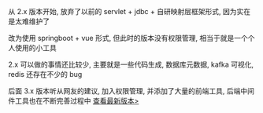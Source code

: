 从 2.x 版本开始, 放弃了以前的 servlet + jdbc + 自研映射层框架形式, 因为实在是太难维护了

改为使用 springboot + vue 形式, 但此时的版本没有权限管理, 相当于就是一个个人使用的小工具

2.x 可以做的事情还比较少, 主要就是一些代码生成, 数据库元数据, kafka 可视化, redis 还存在不少的 bug 

后面 3.x 版本听从网友的建议, 加入权限管理, 并添加了大量的前端工具, 后端中间件工具也在不断完善过程中  [查看最新版本>](/)

